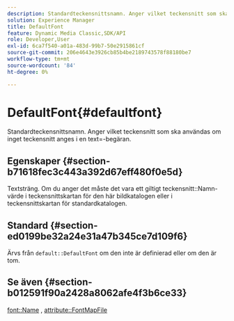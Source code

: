 ```yaml
---
description: Standardteckensnittsnamn. Anger vilket teckensnitt som ska användas om inget teckensnitt anges i en text=-begäran.
solution: Experience Manager
title: DefaultFont
feature: Dynamic Media Classic,SDK/API
role: Developer,User
exl-id: 6ca7f540-a01a-483d-99b7-50e2915861cf
source-git-commit: 206e4643e3926cb85b4be2189743578f88180be7
workflow-type: tm+mt
source-wordcount: '84'
ht-degree: 0%

---
```


# DefaultFont{#defaultfont}

Standardteckensnittsnamn. Anger vilket teckensnitt som ska användas om inget teckensnitt anges i en text=-begäran.

## Egenskaper {#section-b71618fec3c443a392d67eff480f0e5d}

Textsträng. Om du anger det måste det vara ett giltigt teckensnitt::Namn-värde i teckensnittskartan för den här bildkatalogen eller i teckensnittskartan för standardkatalogen.

## Standard {#section-ed0199be32a24e31a47b345ce7d109f6}

Ärvs från `default::DefaultFont` om den inte är definierad eller om den är tom.

## Se även {#section-b012591f90a2428a8062afe4f3b6ce33}

[font::Name](../../../../../is-api/image-catalog/image-serving-api-ref/c-image-catalog-reference/c-font-map-reference/r-name-font.md#reference-c55889877dc54aabb60734dcde86ee76) , [attribute::FontMapFile](../../../../../is-api/image-catalog/image-serving-api-ref/c-image-catalog-reference/c-attributes-reference/r-fontmapfile.md#reference-22e077d4595b45b6a6e549b8499ecb76)

